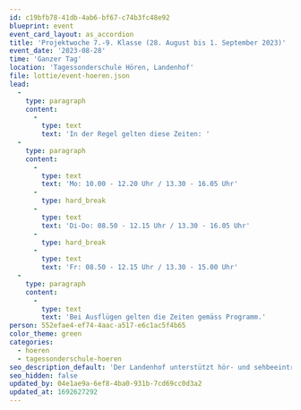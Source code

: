 ```yaml
---
id: c19bfb78-41db-4ab6-bf67-c74b3fc48e92
blueprint: event
event_card_layout: as_accordion
title: 'Projektwoche 7.-9. Klasse (28. August bis 1. September 2023)'
event_date: '2023-08-28'
time: 'Ganzer Tag'
location: 'Tagessonderschule Hören, Landenhof'
file: lottie/event-hoeren.json
lead:
  -
    type: paragraph
    content:
      -
        type: text
        text: 'In der Regel gelten diese Zeiten: '
  -
    type: paragraph
    content:
      -
        type: text
        text: 'Mo: 10.00 - 12.20 Uhr / 13.30 - 16.05 Uhr'
      -
        type: hard_break
      -
        type: text
        text: 'Di-Do: 08.50 - 12.15 Uhr / 13.30 - 16.05 Uhr'
      -
        type: hard_break
      -
        type: text
        text: 'Fr: 08.50 - 12.15 Uhr / 13.30 - 15.00 Uhr'
  -
    type: paragraph
    content:
      -
        type: text
        text: 'Bei Ausflügen gelten die Zeiten gemäss Programm.'
person: 552efae4-ef74-4aac-a517-e6c1ac5f4b65
color_theme: green
categories:
  - hoeren
  - tagessonderschule-hoeren
seo_description_default: 'Der Landenhof unterstützt hör- und sehbeeinträchtigte Kinder & Jugendliche in ihrem selbstbestimmten Leben durch Förderung ihrer Fähigkeiten & Entwicklung'
seo_hidden: false
updated_by: 04e1ae9a-6ef8-4ba0-931b-7cd69cc0d3a2
updated_at: 1692627292
---
```

